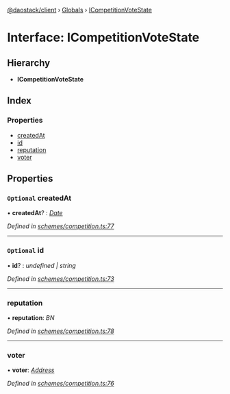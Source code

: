 [@daostack/client](../README.md) › [Globals](../globals.md) › [ICompetitionVoteState](icompetitionvotestate.md)

# Interface: ICompetitionVoteState

## Hierarchy

* **ICompetitionVoteState**

## Index

### Properties

* [createdAt](icompetitionvotestate.md#optional-createdat)
* [id](icompetitionvotestate.md#optional-id)
* [reputation](icompetitionvotestate.md#reputation)
* [voter](icompetitionvotestate.md#voter)

## Properties

### `Optional` createdAt

• **createdAt**? : *[Date](../globals.md#date)*

*Defined in [schemes/competition.ts:77](https://github.com/daostack/client/blob/1bc237e/src/schemes/competition.ts#L77)*

___

### `Optional` id

• **id**? : *undefined | string*

*Defined in [schemes/competition.ts:73](https://github.com/daostack/client/blob/1bc237e/src/schemes/competition.ts#L73)*

___

###  reputation

• **reputation**: *BN*

*Defined in [schemes/competition.ts:78](https://github.com/daostack/client/blob/1bc237e/src/schemes/competition.ts#L78)*

___

###  voter

• **voter**: *[Address](../globals.md#address)*

*Defined in [schemes/competition.ts:76](https://github.com/daostack/client/blob/1bc237e/src/schemes/competition.ts#L76)*
